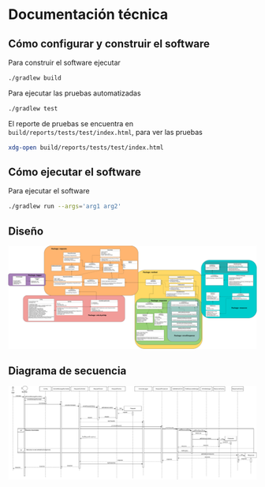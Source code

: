 # Documentación técnica #

## Cómo configurar y construir el software ##

Para construir el software ejecutar

```bash
./gradlew build
```

Para ejecutar las pruebas automatizadas

```bash
./gradlew test
```

El reporte de pruebas se encuentra en `build/reports/tests/test/index.html`, para ver las pruebas

```bash
xdg-open build/reports/tests/test/index.html
```

## Cómo ejecutar el software ##

Para ejecutar el software

```bash
./gradlew run --args='arg1 arg2'
```

## Diseño ##
![DiseñoUML](DiseñoUML.png)

## Diagrama de secuencia  ##
![DiagramaSecuencia](DiagramaSecuencia.png)
